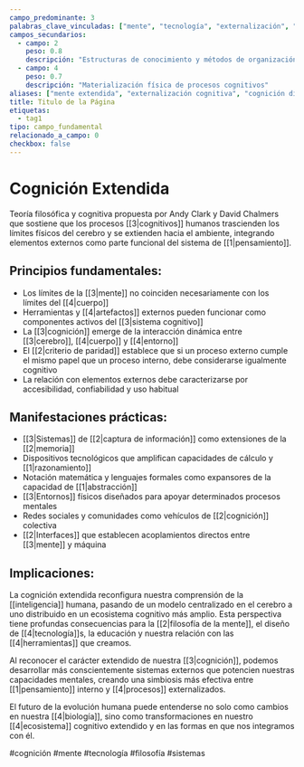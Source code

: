 ```yaml
---
campo_predominante: 3
palabras_clave_vinculadas: ["mente", "tecnología", "externalización", "sistemas", "procesamiento"]
campos_secundarios:
  - campo: 2
    peso: 0.8
    descripción: "Estructuras de conocimiento y métodos de organización"
  - campo: 4
    peso: 0.7
    descripción: "Materialización física de procesos cognitivos"
aliases: ["mente extendida", "externalización cognitiva", "cognición distribuida"]
title: Titulo de la Página
etiquetas:
  - tag1
tipo: campo_fundamental
relacionado_a_campo: 0
checkbox: false
---
```


# Cognición Extendida

Teoría filosófica y cognitiva propuesta por Andy Clark y David Chalmers que sostiene que los procesos [[3|cognitivos]] humanos trascienden los límites físicos del cerebro y se extienden hacia el ambiente, integrando elementos externos como parte funcional del sistema de [[1|pensamiento]].

## Principios fundamentales:

- Los límites de la [[3|mente]] no coinciden necesariamente con los límites del [[4|cuerpo]]
- Herramientas y [[4|artefactos]] externos pueden funcionar como componentes activos del [[3|sistema cognitivo]]
- La [[3|cognición]] emerge de la interacción dinámica entre [[3|cerebro]], [[4|cuerpo]] y [[4|entorno]]
- El [[2|criterio de paridad]] establece que si un proceso externo cumple el mismo papel que un proceso interno, debe considerarse igualmente cognitivo
- La relación con elementos externos debe caracterizarse por accesibilidad, confiabilidad y uso habitual

## Manifestaciones prácticas:

- [[3|Sistemas]] de [[2|captura de información]] como extensiones de la [[2|memoria]]
- Dispositivos tecnológicos que amplifican capacidades de cálculo y [[1|razonamiento]]
- Notación matemática y lenguajes formales como expansores de la capacidad de [[1|abstracción]]
- [[3|Entornos]] físicos diseñados para apoyar determinados procesos mentales
- Redes sociales y comunidades como vehículos de [[2|cognición]] colectiva
- [[2|Interfaces]] que establecen acoplamientos directos entre [[3|mente]] y máquina

## Implicaciones:

La cognición extendida reconfigura nuestra comprensión de la [[inteligencia]] humana, pasando de un modelo centralizado en el cerebro a uno distribuido en un ecosistema cognitivo más amplio. Esta perspectiva tiene profundas consecuencias para la [[2|filosofía de la mente]], el diseño de [[4|tecnología]]s, la educación y nuestra relación con las [[4|herramientas]] que creamos.

Al reconocer el carácter extendido de nuestra [[3|cognición]], podemos desarrollar más conscientemente sistemas externos que potencien nuestras capacidades mentales, creando una simbiosis más efectiva entre [[1|pensamiento]] interno y [[4|procesos]] externalizados.

El futuro de la evolución humana puede entenderse no solo como cambios en nuestra [[4|biología]], sino como transformaciones en nuestro [[4|ecosistema]] cognitivo extendido y en las formas en que nos integramos con él.

#cognición #mente #tecnología #filosofía #sistemas
